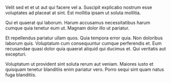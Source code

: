 Velit sed et et ut aut qui facere vel a. Suscipit explicabo nostrum esse voluptates ad placeat at sint. Est mollitia ipsam ut soluta mollitia.
 Qui et quaerat qui laborum. Harum accusamus necessitatibus harum cumque quia tenetur eum ut. Magnam dolor illo ut pariatur.
 Et repellendus pariatur ullam quos. Quia tempora error quia. Non doloribus laborum quis. Voluptatum cum consequuntur cumque perferendis et. Eum recusandae quasi dolor quia quaerat aliquid qui ducimus et. Qui veritatis aut excepturi.
 Voluptatum ut provident sint soluta rerum aut veniam. Maiores iusto et quisquam tenetur blanditiis enim pariatur vero. Porro sequi sint quam natus fuga blanditiis.